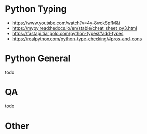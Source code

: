 # Python Typing

- https://www.youtube.com/watch?v=4y-8wokSpfM&t
- https://mypy.readthedocs.io/en/stable/cheat_sheet_py3.html
- https://fastapi.tiangolo.com/python-types/#add-types
- https://realpython.com/python-type-checking/#pros-and-cons

# Python General

todo
# QA

todo

# Other 
